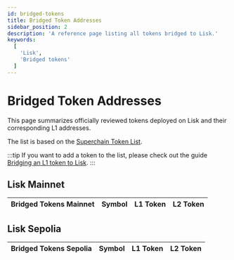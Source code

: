 ```yaml
---
id: bridged-tokens
title: Bridged Token Addresses
sidebar_position: 2
description: 'A reference page listing all tokens bridged to Lisk.'
keywords:
  [
    'Lisk',
    'Bridged tokens'
  ]
---
```


# Bridged Token Addresses

This page summarizes officially reviewed tokens deployed on Lisk and their corresponding L1 addresses.

The list is based on the [Superchain Token List](https://github.com/ethereum-optimism/ethereum-optimism.github.io).

:::tip
If you want to add a token to the list, please check out the guide [Bridging an L1 token to Lisk](/building-on-lisk/add-token-to-lisk/index.md).
:::

## Lisk Mainnet

| Bridged Tokens Mainnet | Symbol | L1 Token          | L2 Token           |
| :----------------- | :----- |:----------------- | :----------------- |

## Lisk Sepolia

| Bridged Tokens Sepolia | Symbol | L1 Token          | L2 Token           |
| :----------------- | :----- |:----------------- | :----------------- |
